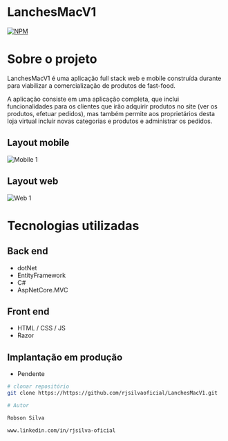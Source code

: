 # LanchesMacV1

[![NPM](https://img.shields.io/github/license/rjsilvaoficial/LanchesMacV1)](https://github.com/rjsilvaoficial/LanchesMacV1/blob/master/LICENSE) 

# Sobre o projeto

LanchesMacV1 é uma aplicação full stack web e mobile construída durante para viabilizar a comercialização de produtos de fast-food.

A aplicação consiste em uma aplicação completa, que inclui funcionalidades para os clientes que irão adquirir produtos no site (ver os produtos, efetuar pedidos), mas também permite aos proprietários desta loja virtual incluir novas categorias e produtos e administrar os pedidos.

## Layout mobile
![Mobile 1](https://i.pinimg.com/originals/27/9d/47/279d47d0b8ff9467b07cfe31b459830c.jpg) 

## Layout web
![Web 1](https://i.pinimg.com/originals/2a/b9/fc/2ab9fce8473c996ea3745bd8f39032cd.jpg)



# Tecnologias utilizadas
## Back end
- dotNet
- EntityFramework
- C#
- AspNetCore.MVC
## Front end
- HTML / CSS / JS
- Razor

## Implantação em produção
- Pendente

```bash
# clonar repositório
git clone https://https://github.com/rjsilvaoficial/LanchesMacV1.git

# Autor

Robson Silva

www.linkedin.com/in/rjsilva-oficial


